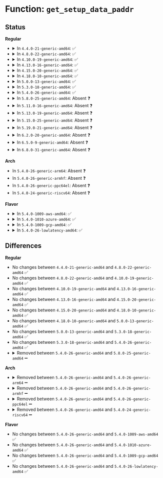 # Function: <code>get_setup_data_paddr</code>

## Status
<b>Regular</b>
<ul>
<li>
<details>
<summary>In <code>4.4.0-21-generic-amd64</code>: ✅</summary>

```c
int get_setup_data_paddr(int nr, u64 * paddr)
```

```json
{
  "name": "get_setup_data_paddr",
  "collision_type": "Unique Static",
  "inline_type": "No",
  "funcs": [
    {
      "addr": 18446744071579060736,
      "name": "get_setup_data_paddr",
      "external": false,
      "loc": "arch/x86/kernel/ksysfs.c:71",
      "file": "arch/x86/kernel/ksysfs.c",
      "inline": "seen, unknown",
      "caller_inline": [],
      "caller_func": [
        "arch/x86/kernel/ksysfs.c:type_show",
        "arch/x86/kernel/ksysfs.c:setup_data_data_read"
      ]
    }
  ],
  "symbols": [
    {
      "addr": 18446744071579060736,
      "name": "get_setup_data_paddr",
      "section": ".text",
      "bind": "STB_LOCAL",
      "size": 133
    }
  ]
}
```
</details>
</li>
<li>
<details>
<summary>In <code>4.8.0-22-generic-amd64</code>: ✅</summary>

```c
int get_setup_data_paddr(int nr, u64 * paddr)
```

```json
{
  "name": "get_setup_data_paddr",
  "collision_type": "Unique Static",
  "inline_type": "No",
  "funcs": [
    {
      "addr": 18446744071579057120,
      "name": "get_setup_data_paddr",
      "external": false,
      "loc": "arch/x86/kernel/ksysfs.c:71",
      "file": "arch/x86/kernel/ksysfs.c",
      "inline": "seen, unknown",
      "caller_inline": [],
      "caller_func": [
        "arch/x86/kernel/ksysfs.c:setup_data_data_read",
        "arch/x86/kernel/ksysfs.c:type_show"
      ]
    }
  ],
  "symbols": [
    {
      "addr": 18446744071579057120,
      "name": "get_setup_data_paddr",
      "section": ".text",
      "bind": "STB_LOCAL",
      "size": 133
    }
  ]
}
```
</details>
</li>
<li>
<details>
<summary>In <code>4.10.0-19-generic-amd64</code>: ✅</summary>

```c
int get_setup_data_paddr(int nr, u64 * paddr)
```

```json
{
  "name": "get_setup_data_paddr",
  "collision_type": "Unique Static",
  "inline_type": "No",
  "funcs": [
    {
      "addr": 18446744071579056144,
      "name": "get_setup_data_paddr",
      "external": false,
      "loc": "arch/x86/kernel/ksysfs.c:71",
      "file": "arch/x86/kernel/ksysfs.c",
      "inline": "seen, unknown",
      "caller_inline": [],
      "caller_func": [
        "arch/x86/kernel/ksysfs.c:setup_data_data_read",
        "arch/x86/kernel/ksysfs.c:type_show"
      ]
    }
  ],
  "symbols": [
    {
      "addr": 18446744071579056144,
      "name": "get_setup_data_paddr",
      "section": ".text",
      "bind": "STB_LOCAL",
      "size": 133
    }
  ]
}
```
</details>
</li>
<li>
<details>
<summary>In <code>4.13.0-16-generic-amd64</code>: ✅</summary>

```c
int get_setup_data_paddr(int nr, u64 * paddr)
```

```json
{
  "name": "get_setup_data_paddr",
  "collision_type": "Unique Static",
  "inline_type": "No",
  "funcs": [
    {
      "addr": 18446744071579048336,
      "name": "get_setup_data_paddr",
      "external": false,
      "loc": "arch/x86/kernel/ksysfs.c:71",
      "file": "arch/x86/kernel/ksysfs.c",
      "inline": "seen, unknown",
      "caller_inline": [],
      "caller_func": [
        "arch/x86/kernel/ksysfs.c:setup_data_data_read",
        "arch/x86/kernel/ksysfs.c:type_show"
      ]
    }
  ],
  "symbols": [
    {
      "addr": 18446744071579048336,
      "name": "get_setup_data_paddr",
      "section": ".text",
      "bind": "STB_LOCAL",
      "size": 133
    }
  ]
}
```
</details>
</li>
<li>
<details>
<summary>In <code>4.15.0-20-generic-amd64</code>: ✅</summary>

```c
int get_setup_data_paddr(int nr, u64 * paddr)
```

```json
{
  "name": "get_setup_data_paddr",
  "collision_type": "Unique Static",
  "inline_type": "No",
  "funcs": [
    {
      "addr": 18446744071579057200,
      "name": "get_setup_data_paddr",
      "external": false,
      "loc": "arch/x86/kernel/ksysfs.c:71",
      "file": "arch/x86/kernel/ksysfs.c",
      "inline": "seen, unknown",
      "caller_inline": [],
      "caller_func": [
        "arch/x86/kernel/ksysfs.c:setup_data_data_read",
        "arch/x86/kernel/ksysfs.c:type_show"
      ]
    }
  ],
  "symbols": [
    {
      "addr": 18446744071579057200,
      "name": "get_setup_data_paddr",
      "section": ".text",
      "bind": "STB_LOCAL",
      "size": 138
    }
  ]
}
```
</details>
</li>
<li>
<details>
<summary>In <code>4.18.0-10-generic-amd64</code>: ✅</summary>

```c
int get_setup_data_paddr(int nr, u64 * paddr)
```

```json
{
  "name": "get_setup_data_paddr",
  "collision_type": "Unique Static",
  "inline_type": "No",
  "funcs": [
    {
      "addr": 18446744071579062112,
      "name": "get_setup_data_paddr",
      "external": false,
      "loc": "arch/x86/kernel/ksysfs.c:71",
      "file": "arch/x86/kernel/ksysfs.c",
      "inline": "seen, unknown",
      "caller_inline": [],
      "caller_func": [
        "arch/x86/kernel/ksysfs.c:setup_data_data_read",
        "arch/x86/kernel/ksysfs.c:type_show"
      ]
    }
  ],
  "symbols": [
    {
      "addr": 18446744071579062112,
      "name": "get_setup_data_paddr",
      "section": ".text",
      "bind": "STB_LOCAL",
      "size": 138
    }
  ]
}
```
</details>
</li>
<li>
<details>
<summary>In <code>5.0.0-13-generic-amd64</code>: ✅</summary>

```c
int get_setup_data_paddr(int nr, u64 * paddr)
```

```json
{
  "name": "get_setup_data_paddr",
  "collision_type": "Unique Static",
  "inline_type": "No",
  "funcs": [
    {
      "addr": 18446744071579066688,
      "name": "get_setup_data_paddr",
      "external": false,
      "loc": "arch/x86/kernel/ksysfs.c:71",
      "file": "arch/x86/kernel/ksysfs.c",
      "inline": "seen, unknown",
      "caller_inline": [],
      "caller_func": [
        "arch/x86/kernel/ksysfs.c:setup_data_data_read",
        "arch/x86/kernel/ksysfs.c:type_show"
      ]
    }
  ],
  "symbols": [
    {
      "addr": 18446744071579066688,
      "name": "get_setup_data_paddr",
      "section": ".text",
      "bind": "STB_LOCAL",
      "size": 138
    }
  ]
}
```
</details>
</li>
<li>
<details>
<summary>In <code>5.3.0-18-generic-amd64</code>: ✅</summary>

```c
int get_setup_data_paddr(int nr, u64 * paddr)
```

```json
{
  "name": "get_setup_data_paddr",
  "collision_type": "Unique Static",
  "inline_type": "No",
  "funcs": [
    {
      "addr": 18446744071579075232,
      "name": "get_setup_data_paddr",
      "external": false,
      "loc": "arch/x86/kernel/ksysfs.c:70",
      "file": "arch/x86/kernel/ksysfs.c",
      "inline": "seen, unknown",
      "caller_inline": [],
      "caller_func": [
        "arch/x86/kernel/ksysfs.c:setup_data_data_read",
        "arch/x86/kernel/ksysfs.c:type_show"
      ]
    }
  ],
  "symbols": [
    {
      "addr": 18446744071579075232,
      "name": "get_setup_data_paddr",
      "section": ".text",
      "bind": "STB_LOCAL",
      "size": 137
    }
  ]
}
```
</details>
</li>
<li>
<details>
<summary>In <code>5.4.0-26-generic-amd64</code>: ✅</summary>

```c
int get_setup_data_paddr(int nr, u64 * paddr)
```

```json
{
  "name": "get_setup_data_paddr",
  "collision_type": "Unique Static",
  "inline_type": "No",
  "funcs": [
    {
      "addr": 18446744071579077232,
      "name": "get_setup_data_paddr",
      "external": false,
      "loc": "arch/x86/kernel/ksysfs.c:70",
      "file": "arch/x86/kernel/ksysfs.c",
      "inline": "seen, unknown",
      "caller_inline": [],
      "caller_func": [
        "arch/x86/kernel/ksysfs.c:setup_data_data_read",
        "arch/x86/kernel/ksysfs.c:type_show"
      ]
    }
  ],
  "symbols": [
    {
      "addr": 18446744071579077232,
      "name": "get_setup_data_paddr",
      "section": ".text",
      "bind": "STB_LOCAL",
      "size": 137
    }
  ]
}
```
</details>
</li>
<li>
<details>
<summary>In <code>5.8.0-25-generic-amd64</code>: Absent ❓</summary>

```json
{
  "name": "get_setup_data_paddr",
  "collision_type": "Unique Static",
  "inline_type": "Full",
  "funcs": [
    {
      "addr": 18446744071579088120,
      "name": "get_setup_data_paddr",
      "external": false,
      "loc": "arch/x86/kernel/ksysfs.c:70",
      "file": "arch/x86/kernel/ksysfs.c",
      "inline": "not declared, inlined",
      "caller_inline": [
        "arch/x86/kernel/ksysfs.c:setup_data_data_read",
        "arch/x86/kernel/ksysfs.c:type_show"
      ],
      "caller_func": []
    }
  ],
  "symbols": []
}
```
</details>
</li>
<li>
<details>
<summary>In <code>5.11.0-16-generic-amd64</code>: Absent ❓</summary>

```json
{
  "name": "get_setup_data_paddr",
  "collision_type": "Unique Static",
  "inline_type": "Full",
  "funcs": [
    {
      "addr": 18446744071579090088,
      "name": "get_setup_data_paddr",
      "external": false,
      "loc": "arch/x86/kernel/ksysfs.c:70",
      "file": "arch/x86/kernel/ksysfs.c",
      "inline": "not declared, inlined",
      "caller_inline": [
        "arch/x86/kernel/ksysfs.c:setup_data_data_read",
        "arch/x86/kernel/ksysfs.c:type_show"
      ],
      "caller_func": []
    }
  ],
  "symbols": []
}
```
</details>
</li>
<li>
<details>
<summary>In <code>5.13.0-19-generic-amd64</code>: Absent ❓</summary>

```json
{
  "name": "get_setup_data_paddr",
  "collision_type": "Unique Static",
  "inline_type": "Full",
  "funcs": [
    {
      "addr": 18446744071579096648,
      "name": "get_setup_data_paddr",
      "external": false,
      "loc": "arch/x86/kernel/ksysfs.c:70",
      "file": "arch/x86/kernel/ksysfs.c",
      "inline": "not declared, inlined",
      "caller_inline": [
        "arch/x86/kernel/ksysfs.c:setup_data_data_read",
        "arch/x86/kernel/ksysfs.c:type_show"
      ],
      "caller_func": []
    }
  ],
  "symbols": []
}
```
</details>
</li>
<li>
<details>
<summary>In <code>5.15.0-25-generic-amd64</code>: Absent ❓</summary>

```json
{
  "name": "get_setup_data_paddr",
  "collision_type": "Unique Static",
  "inline_type": "Full",
  "funcs": [
    {
      "addr": 18446744071579120216,
      "name": "get_setup_data_paddr",
      "external": false,
      "loc": "arch/x86/kernel/ksysfs.c:70",
      "file": "arch/x86/kernel/ksysfs.c",
      "inline": "not declared, inlined",
      "caller_inline": [
        "arch/x86/kernel/ksysfs.c:setup_data_data_read",
        "arch/x86/kernel/ksysfs.c:type_show"
      ],
      "caller_func": []
    }
  ],
  "symbols": []
}
```
</details>
</li>
<li>
<details>
<summary>In <code>5.19.0-21-generic-amd64</code>: Absent ❓</summary>

```json
{
  "name": "get_setup_data_paddr",
  "collision_type": "Unique Static",
  "inline_type": "Full",
  "funcs": [
    {
      "addr": 18446744071579152782,
      "name": "get_setup_data_paddr",
      "external": false,
      "loc": "arch/x86/kernel/ksysfs.c:70",
      "file": "arch/x86/kernel/ksysfs.c",
      "inline": "not declared, inlined",
      "caller_inline": [
        "arch/x86/kernel/ksysfs.c:setup_data_data_read",
        "arch/x86/kernel/ksysfs.c:type_show"
      ],
      "caller_func": []
    }
  ],
  "symbols": []
}
```
</details>
</li>
<li>
<details>
<summary>In <code>6.2.0-20-generic-amd64</code>: Absent ❓</summary>

```json
{
  "name": "get_setup_data_paddr",
  "collision_type": "Unique Static",
  "inline_type": "Full",
  "funcs": [
    {
      "addr": 18446744071579201198,
      "name": "get_setup_data_paddr",
      "external": false,
      "loc": "arch/x86/kernel/ksysfs.c:70",
      "file": "arch/x86/kernel/ksysfs.c",
      "inline": "not declared, inlined",
      "caller_inline": [
        "arch/x86/kernel/ksysfs.c:setup_data_data_read",
        "arch/x86/kernel/ksysfs.c:type_show"
      ],
      "caller_func": []
    }
  ],
  "symbols": []
}
```
</details>
</li>
<li>
<details>
<summary>In <code>6.5.0-9-generic-amd64</code>: Absent ❓</summary>

```json
{
  "name": "get_setup_data_paddr",
  "collision_type": "Unique Static",
  "inline_type": "Full",
  "funcs": [
    {
      "addr": 18446744071579205294,
      "name": "get_setup_data_paddr",
      "external": false,
      "loc": "arch/x86/kernel/ksysfs.c:70",
      "file": "arch/x86/kernel/ksysfs.c",
      "inline": "not declared, inlined",
      "caller_inline": [
        "arch/x86/kernel/ksysfs.c:setup_data_data_read",
        "arch/x86/kernel/ksysfs.c:type_show"
      ],
      "caller_func": []
    }
  ],
  "symbols": []
}
```
</details>
</li>
<li>
<details>
<summary>In <code>6.8.0-31-generic-amd64</code>: Absent ❓</summary>

```json
{
  "name": "get_setup_data_paddr",
  "collision_type": "Unique Static",
  "inline_type": "Full",
  "funcs": [
    {
      "addr": 18446744071579234638,
      "name": "get_setup_data_paddr",
      "external": false,
      "loc": "arch/x86/kernel/ksysfs.c:70",
      "file": "arch/x86/kernel/ksysfs.c",
      "inline": "not declared, inlined",
      "caller_inline": [
        "arch/x86/kernel/ksysfs.c:setup_data_data_read",
        "arch/x86/kernel/ksysfs.c:type_show"
      ],
      "caller_func": []
    }
  ],
  "symbols": []
}
```
</details>
</li>
</ul>
<b>Arch</b>
<ul>
<li>
In <code>5.4.0-26-generic-arm64</code>: Absent ❓
</li>
<li>
In <code>5.4.0-26-generic-armhf</code>: Absent ❓
</li>
<li>
In <code>5.4.0-26-generic-ppc64el</code>: Absent ❓
</li>
<li>
In <code>5.4.0-24-generic-riscv64</code>: Absent ❓
</li>
</ul>
<b>Flavor</b>
<ul>
<li>
<details>
<summary>In <code>5.4.0-1009-aws-amd64</code>: ✅</summary>

```c
int get_setup_data_paddr(int nr, u64 * paddr)
```

```json
{
  "name": "get_setup_data_paddr",
  "collision_type": "Unique Static",
  "inline_type": "No",
  "funcs": [
    {
      "addr": 18446744071579077584,
      "name": "get_setup_data_paddr",
      "external": false,
      "loc": "arch/x86/kernel/ksysfs.c:70",
      "file": "arch/x86/kernel/ksysfs.c",
      "inline": "seen, unknown",
      "caller_inline": [],
      "caller_func": [
        "arch/x86/kernel/ksysfs.c:setup_data_data_read",
        "arch/x86/kernel/ksysfs.c:type_show"
      ]
    }
  ],
  "symbols": [
    {
      "addr": 18446744071579077584,
      "name": "get_setup_data_paddr",
      "section": ".text",
      "bind": "STB_LOCAL",
      "size": 137
    }
  ]
}
```
</details>
</li>
<li>
<details>
<summary>In <code>5.4.0-1010-azure-amd64</code>: ✅</summary>

```c
int get_setup_data_paddr(int nr, u64 * paddr)
```

```json
{
  "name": "get_setup_data_paddr",
  "collision_type": "Unique Static",
  "inline_type": "No",
  "funcs": [
    {
      "addr": 18446744071579010272,
      "name": "get_setup_data_paddr",
      "external": false,
      "loc": "arch/x86/kernel/ksysfs.c:70",
      "file": "arch/x86/kernel/ksysfs.c",
      "inline": "seen, unknown",
      "caller_inline": [],
      "caller_func": [
        "arch/x86/kernel/ksysfs.c:setup_data_data_read",
        "arch/x86/kernel/ksysfs.c:type_show"
      ]
    }
  ],
  "symbols": [
    {
      "addr": 18446744071579010272,
      "name": "get_setup_data_paddr",
      "section": ".text",
      "bind": "STB_LOCAL",
      "size": 137
    }
  ]
}
```
</details>
</li>
<li>
<details>
<summary>In <code>5.4.0-1009-gcp-amd64</code>: ✅</summary>

```c
int get_setup_data_paddr(int nr, u64 * paddr)
```

```json
{
  "name": "get_setup_data_paddr",
  "collision_type": "Unique Static",
  "inline_type": "No",
  "funcs": [
    {
      "addr": 18446744071579077168,
      "name": "get_setup_data_paddr",
      "external": false,
      "loc": "arch/x86/kernel/ksysfs.c:70",
      "file": "arch/x86/kernel/ksysfs.c",
      "inline": "seen, unknown",
      "caller_inline": [],
      "caller_func": [
        "arch/x86/kernel/ksysfs.c:setup_data_data_read",
        "arch/x86/kernel/ksysfs.c:type_show"
      ]
    }
  ],
  "symbols": [
    {
      "addr": 18446744071579077168,
      "name": "get_setup_data_paddr",
      "section": ".text",
      "bind": "STB_LOCAL",
      "size": 137
    }
  ]
}
```
</details>
</li>
<li>
<details>
<summary>In <code>5.4.0-26-lowlatency-amd64</code>: ✅</summary>

```c
int get_setup_data_paddr(int nr, u64 * paddr)
```

```json
{
  "name": "get_setup_data_paddr",
  "collision_type": "Unique Static",
  "inline_type": "No",
  "funcs": [
    {
      "addr": 18446744071579081264,
      "name": "get_setup_data_paddr",
      "external": false,
      "loc": "arch/x86/kernel/ksysfs.c:70",
      "file": "arch/x86/kernel/ksysfs.c",
      "inline": "seen, unknown",
      "caller_inline": [],
      "caller_func": [
        "arch/x86/kernel/ksysfs.c:setup_data_data_read",
        "arch/x86/kernel/ksysfs.c:type_show"
      ]
    }
  ],
  "symbols": [
    {
      "addr": 18446744071579081264,
      "name": "get_setup_data_paddr",
      "section": ".text",
      "bind": "STB_LOCAL",
      "size": 137
    }
  ]
}
```
</details>
</li>
</ul>

## Differences
<b>Regular</b>
<ul>
<li>
No changes between <code>4.4.0-21-generic-amd64</code> and <code>4.8.0-22-generic-amd64</code> ✅
</li>
<li>
No changes between <code>4.8.0-22-generic-amd64</code> and <code>4.10.0-19-generic-amd64</code> ✅
</li>
<li>
No changes between <code>4.10.0-19-generic-amd64</code> and <code>4.13.0-16-generic-amd64</code> ✅
</li>
<li>
No changes between <code>4.13.0-16-generic-amd64</code> and <code>4.15.0-20-generic-amd64</code> ✅
</li>
<li>
No changes between <code>4.15.0-20-generic-amd64</code> and <code>4.18.0-10-generic-amd64</code> ✅
</li>
<li>
No changes between <code>4.18.0-10-generic-amd64</code> and <code>5.0.0-13-generic-amd64</code> ✅
</li>
<li>
No changes between <code>5.0.0-13-generic-amd64</code> and <code>5.3.0-18-generic-amd64</code> ✅
</li>
<li>
No changes between <code>5.3.0-18-generic-amd64</code> and <code>5.4.0-26-generic-amd64</code> ✅
</li>
<li>
<details>
<summary>Removed between <code>5.4.0-26-generic-amd64</code> and <code>5.8.0-25-generic-amd64</code> ➖</summary>

```c
int get_setup_data_paddr(int nr, u64 * paddr)
```
</details>
</li>
</ul>
<b>Arch</b>
<ul>
<li>
<details>
<summary>Removed between <code>5.4.0-26-generic-amd64</code> and <code>5.4.0-26-generic-arm64</code> ➖</summary>

```c
int get_setup_data_paddr(int nr, u64 * paddr)
```
</details>
</li>
<li>
<details>
<summary>Removed between <code>5.4.0-26-generic-amd64</code> and <code>5.4.0-26-generic-armhf</code> ➖</summary>

```c
int get_setup_data_paddr(int nr, u64 * paddr)
```
</details>
</li>
<li>
<details>
<summary>Removed between <code>5.4.0-26-generic-amd64</code> and <code>5.4.0-26-generic-ppc64el</code> ➖</summary>

```c
int get_setup_data_paddr(int nr, u64 * paddr)
```
</details>
</li>
<li>
<details>
<summary>Removed between <code>5.4.0-26-generic-amd64</code> and <code>5.4.0-24-generic-riscv64</code> ➖</summary>

```c
int get_setup_data_paddr(int nr, u64 * paddr)
```
</details>
</li>
</ul>
<b>Flavor</b>
<ul>
<li>
No changes between <code>5.4.0-26-generic-amd64</code> and <code>5.4.0-1009-aws-amd64</code> ✅
</li>
<li>
No changes between <code>5.4.0-26-generic-amd64</code> and <code>5.4.0-1010-azure-amd64</code> ✅
</li>
<li>
No changes between <code>5.4.0-26-generic-amd64</code> and <code>5.4.0-1009-gcp-amd64</code> ✅
</li>
<li>
No changes between <code>5.4.0-26-generic-amd64</code> and <code>5.4.0-26-lowlatency-amd64</code> ✅
</li>
</ul>
